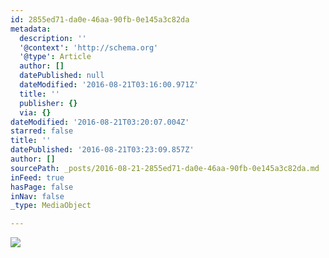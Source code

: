 ```yaml
---
id: 2855ed71-da0e-46aa-90fb-0e145a3c82da
metadata:
  description: ''
  '@context': 'http://schema.org'
  '@type': Article
  author: []
  datePublished: null
  dateModified: '2016-08-21T03:16:00.971Z'
  title: ''
  publisher: {}
  via: {}
dateModified: '2016-08-21T03:20:07.004Z'
starred: false
title: ''
datePublished: '2016-08-21T03:23:09.857Z'
author: []
sourcePath: _posts/2016-08-21-2855ed71-da0e-46aa-90fb-0e145a3c82da.md
inFeed: true
hasPage: false
inNav: false
_type: MediaObject

---
```

![](https://the-grid-user-content.s3-us-west-2.amazonaws.com/ff8b02ec-2d69-46f0-8806-155b0e4e1bcc.jpg)